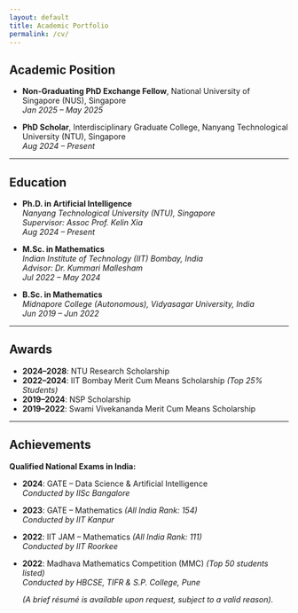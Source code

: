 ```yaml
---
layout: default
title: Academic Portfolio
permalink: /cv/
---
```


## Academic Position

- **Non-Graduating PhD Exchange Fellow**, National University of Singapore (NUS), Singapore  
  *Jan 2025 – May 2025*

- **PhD Scholar**, Interdisciplinary Graduate College, Nanyang Technological University (NTU), Singapore  
  *Aug 2024 – Present*

---

## Education

- **Ph.D. in Artificial Intelligence**  
  *Nanyang Technological University (NTU), Singapore*  
  *Supervisor: Assoc Prof. Kelin Xia*  
  *Aug 2024 – Present*  

- **M.Sc. in Mathematics**    
  *Indian Institute of Technology (IIT) Bombay, India*   
  *Advisor: Dr. Kummari Mallesham*   
  *Jul 2022 – May 2024*  

- **B.Sc. in Mathematics**  
  *Midnapore College (Autonomous), Vidyasagar University, India*  
  *Jun 2019 – Jun 2022*

---


## Awards

- **2024–2028**: NTU Research Scholarship  
- **2022–2024**: IIT Bombay Merit Cum Means Scholarship *(Top 25% Students)*  
- **2019–2024**: NSP Scholarship  
- **2019–2022**: Swami Vivekananda Merit Cum Means Scholarship

---

## Achievements

**Qualified National Exams in India:**

- **2024**: GATE – Data Science & Artificial Intelligence  
  *Conducted by IISc Bangalore*

- **2023**: GATE – Mathematics *(All India Rank: 154)*  
  *Conducted by IIT Kanpur*

- **2022**: IIT JAM – Mathematics *(All India Rank: 111)*  
  *Conducted by IIT Roorkee*

- **2022**: Madhava Mathematics Competition (MMC) *(Top 50 students listed)*  
  *Conducted by HBCSE, TIFR & S.P. College, Pune*

  *(A brief résumé is available upon request, subject to a valid reason).*
